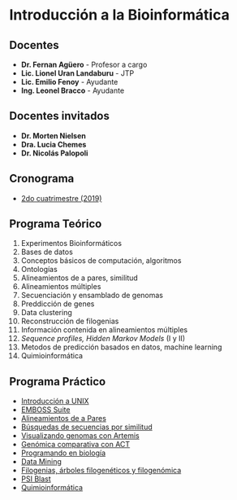 # Introducción a la Bioinformática

## Docentes
- **Dr. Fernan Agüero** - Profesor a cargo
- **Lic. Lionel Uran Landaburu** - JTP
- **Lic. Emilio Fenoy** - Ayudante
- **Ing. Leonel Bracco** - Ayudante

## Docentes invitados
- **Dr. Morten Nielsen**
- **Dra. Lucia Chemes**
- **Dr. Nicolás Palopoli**

## Cronograma
- [2do cuatrimestre (2019)](blob/master/Cronograma%202-2019.pdf)

## Programa Teórico

1. Experimentos Bioinformáticos
2. Bases de datos
3. Conceptos básicos de computación, algoritmos
4. Ontologías
5. Alineamientos de a pares, similitud
6. Alineamientos múltiples
7. Secuenciación y ensamblado de genomas
8. Preddicción de genes
9. Data clustering
10. Reconstrucción de filogenias
11. Información contenida en alineamientos múltiples
12. *Sequence profiles, Hidden Markov Models* (I y II)
13. Metodos de predicción basados en datos, machine learning
14. Quimioinformática

## Programa Práctico

- [Introducción a UNIX](blob/master/UNIX/TP.md)
- [EMBOSS Suite](blob/master/EMBOSS/EMBOSS-Suite.md)
- [Alineamientos de a Pares](#)
- [Búsquedas de secuencias por similitud](#)
- [Visualizando genomas con Artemis](blob/master/Artemis/TP.md)
- [Genómica comparativa con ACT](blob/master/Genomica-Comparativa/TP.md)
- [Programando en biología](blob/master/IntroR/TP.md)
- [Data Mining](blob/master/DataMining/TP.md)
- [Filogenias, árboles filogenéticos y filogenómica](#)
- [PSI Blast](#)
- [Quimioinformática](blob/master/Quimioinfo/TP.md)

